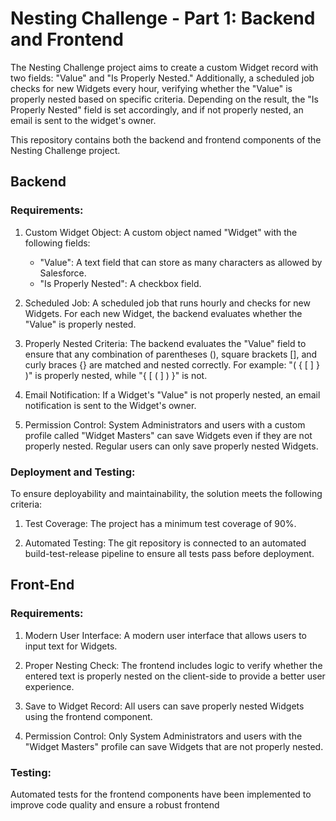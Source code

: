 # Nesting Challenge - Part 1: Backend and Frontend

The Nesting Challenge project aims to create a custom Widget record with two fields: "Value" and "Is Properly Nested." Additionally, a scheduled job checks for new Widgets every hour, verifying whether the "Value" is properly nested based on specific criteria. Depending on the result, the "Is Properly Nested" field is set accordingly, and if not properly nested, an email is sent to the widget's owner.

This repository contains both the backend and frontend components of the Nesting Challenge project.

## Backend

### Requirements:

1. Custom Widget Object: A custom object named "Widget" with the following fields:
   - "Value": A text field that can store as many characters as allowed by Salesforce.
   - "Is Properly Nested": A checkbox field.

2. Scheduled Job: A scheduled job that runs hourly and checks for new Widgets. For each new Widget, the backend evaluates whether the "Value" is properly nested.

3. Properly Nested Criteria: The backend evaluates the "Value" field to ensure that any combination of parentheses (), square brackets [], and curly braces {} are matched and nested correctly. For example: "( { [ ] } )" is properly nested, while "{ [ ( ] ) }" is not.

4. Email Notification: If a Widget's "Value" is not properly nested, an email notification is sent to the Widget's owner.

5. Permission Control: System Administrators and users with a custom profile called "Widget Masters" can save Widgets even if they are not properly nested. Regular users can only save properly nested Widgets.

### Deployment and Testing:

To ensure deployability and maintainability, the solution meets the following criteria:

1. Test Coverage: The project has a minimum test coverage of 90%.

2. Automated Testing: The git repository is connected to an automated build-test-release pipeline to ensure all tests pass before deployment.

## Front-End

### Requirements:

1. Modern User Interface: A modern user interface that allows users to input text for Widgets.

2. Proper Nesting Check: The frontend includes logic to verify whether the entered text is properly nested on the client-side to provide a better user experience.

3. Save to Widget Record: All users can save properly nested Widgets using the frontend component.

4. Permission Control: Only System Administrators and users with the "Widget Masters" profile can save Widgets that are not properly nested.

### Testing:

Automated tests for the frontend components have been implemented to improve code quality and ensure a robust frontend

